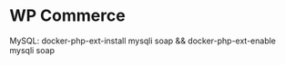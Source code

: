 WP Commerce
===========

MySQL: docker-php-ext-install mysqli soap && docker-php-ext-enable mysqli soap